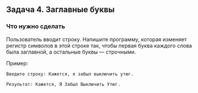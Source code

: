 ## Задача 4. Заглавные буквы
### Что нужно сделать
Пользователь вводит строку. Напишите программу, которая изменяет регистр символов в этой строке так, чтобы первая буква каждого слова была заглавной, а остальные буквы — строчными.

Пример:

```
Введите строку: Кажется, я забыл выключить утюг.

Результат: Кажется, Я Забыл Выключить Утюг.
```
